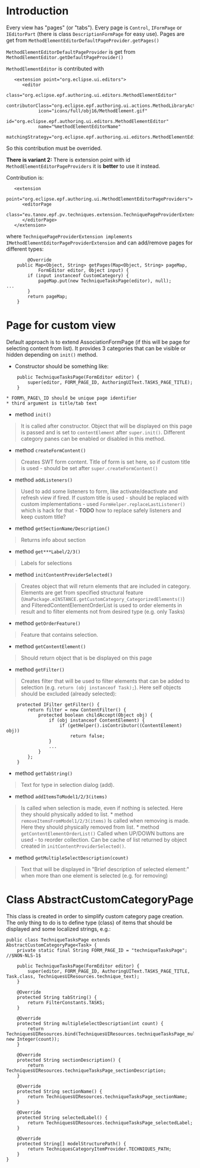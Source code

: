 # Introduction #
Every view has "pages" (or "tabs").
Every page is `Control`, `IFormPage` or `IEditorPart` (there is class `DescriptionFormPage` for easy use).
Pages are get from `MethodElementEditorDefaultPageProvider.getPages()`

`MethodElementEditorDefaultPageProvider` is get from `MethodElementEditor.getDefaultPageProvider()`

`MethodElementEditor` is contributed with
```
   <extension point="org.eclipse.ui.editors">
      <editor
            class="org.eclipse.epf.authoring.ui.editors.MethodElementEditor"
            contributorClass="org.eclipse.epf.authoring.ui.actions.MethodLibraryActionBarContributor"
            icon="icons/full/obj16/MethodElement.gif"
            id="org.eclipse.epf.authoring.ui.editors.MethodElementEditor"
            name="%methodElementEditorName"
            matchingStrategy="org.eclipse.epf.authoring.ui.editors.MethodElementEditorMatchingStrategy"/>
```

So this contribution must be overrided.

**There is variant 2:**
There is extension point with id `MethodElementEditorPageProviders` it is **better** to use it instead.

Contribution is:
```
   <extension
         point="org.eclipse.epf.authoring.ui.MethodElementEditorPageProviders">
      <editorPage
            class="eu.tanov.epf.pv.techniques.extension.TechniquePageProviderExtension">
      </editorPage>
   </extension>
```

where `TechniquePageProviderExtension implements IMethodElementEditorPageProviderExtension` and can add/remove pages for different types:

```
		@Override
	public Map<Object, String> getPages(Map<Object, String> pageMap,
			FormEditor editor, Object input) {
		if (input instanceof CustomCategory) {
			pageMap.put(new TechniqueTasksPage(editor), null);
...
		}
		return pageMap;
	}

```

# Page for custom view #
Default approach is to extend AssociationFormPage (if this will be page for selecting content from list).
It provides 3 categories that can be visible or hidden depending on `init()` method.

  * Constructor should be something like:
```
	public TechniqueTasksPage(FormEditor editor) {
		super(editor, FORM_PAGE_ID, AuthoringUIText.TASKS_PAGE_TITLE);
	}
```
    * FORM\_PAGE\_ID should be unique page identifier
    * third argument is title/tab text
  * method `init()`
> It is called after constructor. Object that will be displayed on this page is passed and is set to `contentElement` after `super.init()`.
> Different category panes can be enabled or disabled in this method.
  * method `createFormContent()`
> Creates SWT form content.
> Title of form is set here, so if custom title is used - should be set after `super.createFormContent()`
  * method `addListeners()`
> Used to add some listeners to form, like activate/deactivate and refresh view if fired.
> If custom title is used - should be replaced with custom implementations - used `FormHelper.replaceLastListener()` which is hack for that - **TODO** how to replace safely listeners and keep custom title?
  * method `getSectionName/Description()`
> Returns info about section
  * method `get***Label/2/3()`
> Labels for selections
  * method `initContentProviderSelected()`
> Creates object that will return elements that are included in category.
Elements are get from specified structural feature (`UmaPackage.eINSTANCE.getCustomCategory_CategorizedElements()`) and FilteredContentElementOrderList is used to order elements in result and to filter elements not from desired type (e.g. only Tasks)
  * method `getOrderFeature()`
> Feature that contains selection.
  * method `getContentElement()`
> Should return object that is be displayed on this page
  * method `getFilter()`
> Creates filter that will be used to filter elements that can be added to selection (e.g. `return (obj instanceof Task);`). Here self objects should be excluded (already selected):
```
	protected IFilter getFilter() {
		return filter = new ContentFilter() {
			protected boolean childAccept(Object obj) {
				if (obj instanceof ContentElement) {
					if (getHelper().isContributor((ContentElement) obj))
						return false;
				}
				...
			}
		};
	}
```
  * method `getTabString()`
> Text for type in selection dialog (add).

  * method `addItemsToModel1/2/3(items)`
> Is called when selection is made, even if nothing is selected. Here they should physically added to list.
    * method `removeItemsFromModel1/2/3(items)`
> Is called when removing is made. Here they should physically removed from list.
    * method `getContentElementOrderList()`
> Called when UP/DOWN buttons are used - to reorder collection. Can be cache of list returned by object created in `initContentProviderSelected()`.


  * method `getMultipleSelectDescription(count)`
> Text that will be displayed in "Brief description of selected element:" when more than one element is selected (e.g. for removing)

# Class AbstractCustomCategoryPage #
This class is created in order to simplify custom category page creation. The only thing to do is to define type (class) of items that should be displayed and some localized strings, e.g.:

```
public class TechniqueTasksPage extends AbstractCustomCategoryPage<Task> {
	private static final String FORM_PAGE_ID = "techniqueTasksPage"; //$NON-NLS-1$	

	public TechniqueTasksPage(FormEditor editor) {
		super(editor, FORM_PAGE_ID, AuthoringUIText.TASKS_PAGE_TITLE, Task.class, TechniquesUIResources.technique_text);
	}

	@Override
	protected String tabString() {
		return FilterConstants.TASKS;
	}

	@Override
	protected String multipleSelectDescription(int count) {
		return TechniquesUIResources.bind(TechniquesUIResources.techniqueTasksPage_multipleSelectDescription, new Integer(count));
	}

	@Override
	protected String sectionDescription() {
		return TechniquesUIResources.techniqueTasksPage_sectionDescription;
	}

	@Override
	protected String sectionName() {
		return TechniquesUIResources.techniqueTasksPage_sectionName;
	}

	@Override
	protected String selectedLabel() {
		return TechniquesUIResources.techniqueTasksPage_selectedLabel;
	}

	@Override
	protected String[] modelStructurePath() {
		return TechniquesCategoryItemProvider.TECHNIQUES_PATH;
	}
}
```